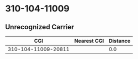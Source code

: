 # 310-104-11009
## Unrecognized Carrier


| CGI | Nearest CGI | Distance |
|-----|-------------|----------|
| 310-104-11009-20811 |  | 0.0 |
